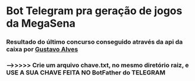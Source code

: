 # Bot Telegram pra geração de jogos da MegaSena


### Resultado do último concurso conseguido através da api da caixa por [Gustavo Alves](https://github.com/guto-alves/loterias-api)


### -->>>>> Crie um arquivo chave.txt, no mesmo diretório raiz, e USE A SUA CHAVE FEITA NO BotFather do TELEGRAM
